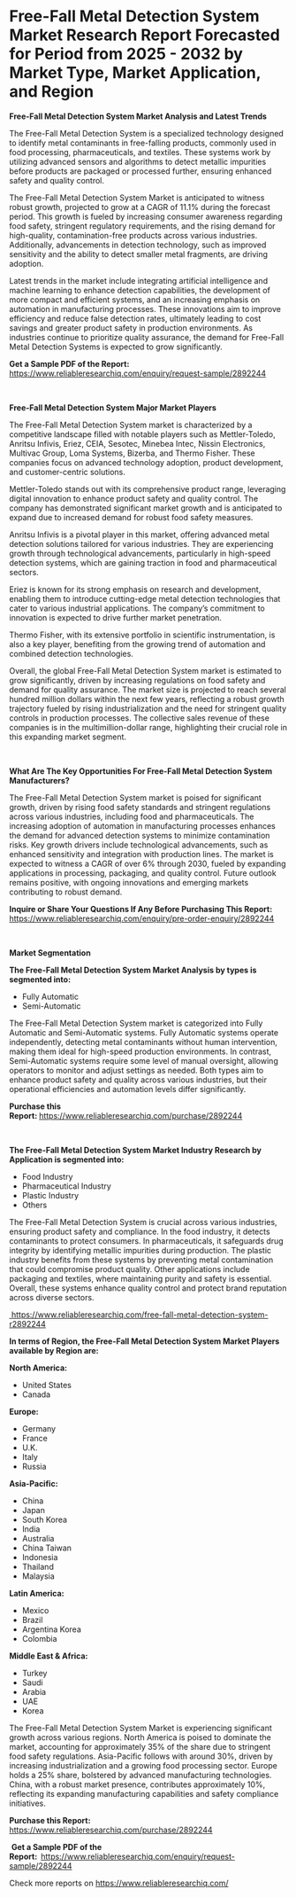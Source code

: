 <p><h1>Free-Fall Metal Detection System Market Research Report Forecasted for Period from 2025 -  2032 by Market Type, Market Application, and Region</h1></p><p><strong>Free-Fall Metal Detection System Market Analysis and Latest Trends</strong></p>
<p><p>The Free-Fall Metal Detection System is a specialized technology designed to identify metal contaminants in free-falling products, commonly used in food processing, pharmaceuticals, and textiles. These systems work by utilizing advanced sensors and algorithms to detect metallic impurities before products are packaged or processed further, ensuring enhanced safety and quality control.</p><p>The Free-Fall Metal Detection System Market is anticipated to witness robust growth, projected to grow at a CAGR of 11.1% during the forecast period. This growth is fueled by increasing consumer awareness regarding food safety, stringent regulatory requirements, and the rising demand for high-quality, contamination-free products across various industries. Additionally, advancements in detection technology, such as improved sensitivity and the ability to detect smaller metal fragments, are driving adoption.</p><p>Latest trends in the market include integrating artificial intelligence and machine learning to enhance detection capabilities, the development of more compact and efficient systems, and an increasing emphasis on automation in manufacturing processes. These innovations aim to improve efficiency and reduce false detection rates, ultimately leading to cost savings and greater product safety in production environments. As industries continue to prioritize quality assurance, the demand for Free-Fall Metal Detection Systems is expected to grow significantly.</p></p>
<p><strong>Get a Sample PDF of the Report:&nbsp;</strong> <a href="https://www.reliableresearchiq.com/enquiry/request-sample/2892244?utm_campaign=3107&utm_medium=2&utm_source=Github&utm_content=ia&utm_term=15032025&utm_id=free-fall-metal-detection-system">https://www.reliableresearchiq.com/enquiry/request-sample/2892244</a></p>
<p>&nbsp;</p>
<p><strong>Free-Fall Metal Detection System Major Market Players</strong></p>
<p><p>The Free-Fall Metal Detection System market is characterized by a competitive landscape filled with notable players such as Mettler-Toledo, Anritsu Infivis, Eriez, CEIA, Sesotec, Minebea Intec, Nissin Electronics, Multivac Group, Loma Systems, Bizerba, and Thermo Fisher. These companies focus on advanced technology adoption, product development, and customer-centric solutions.</p><p>Mettler-Toledo stands out with its comprehensive product range, leveraging digital innovation to enhance product safety and quality control. The company has demonstrated significant market growth and is anticipated to expand due to increased demand for robust food safety measures.</p><p>Anritsu Infivis is a pivotal player in this market, offering advanced metal detection solutions tailored for various industries. They are experiencing growth through technological advancements, particularly in high-speed detection systems, which are gaining traction in food and pharmaceutical sectors.</p><p>Eriez is known for its strong emphasis on research and development, enabling them to introduce cutting-edge metal detection technologies that cater to various industrial applications. The company’s commitment to innovation is expected to drive further market penetration.</p><p>Thermo Fisher, with its extensive portfolio in scientific instrumentation, is also a key player, benefiting from the growing trend of automation and combined detection technologies.</p><p>Overall, the global Free-Fall Metal Detection System market is estimated to grow significantly, driven by increasing regulations on food safety and demand for quality assurance. The market size is projected to reach several hundred million dollars within the next few years, reflecting a robust growth trajectory fueled by rising industrialization and the need for stringent quality controls in production processes. The collective sales revenue of these companies is in the multimillion-dollar range, highlighting their crucial role in this expanding market segment.</p></p>
<p>&nbsp;</p>
<p><strong>What Are The Key Opportunities For Free-Fall Metal Detection System Manufacturers?</strong></p>
<p><p>The Free-Fall Metal Detection System market is poised for significant growth, driven by rising food safety standards and stringent regulations across various industries, including food and pharmaceuticals. The increasing adoption of automation in manufacturing processes enhances the demand for advanced detection systems to minimize contamination risks. Key growth drivers include technological advancements, such as enhanced sensitivity and integration with production lines. The market is expected to witness a CAGR of over 6% through 2030, fueled by expanding applications in processing, packaging, and quality control. Future outlook remains positive, with ongoing innovations and emerging markets contributing to robust demand.</p></p>
<p><strong>Inquire or Share Your Questions If Any Before Purchasing This Report:</strong> <a href="https://www.reliableresearchiq.com/enquiry/pre-order-enquiry/2892244?utm_campaign=3107&utm_medium=2&utm_source=Github&utm_content=ia&utm_term=15032025&utm_id=free-fall-metal-detection-system">https://www.reliableresearchiq.com/enquiry/pre-order-enquiry/2892244</a></p>
<p>&nbsp;</p>
<p><strong>Market Segmentation</strong></p>
<p><strong>The Free-Fall Metal Detection System Market Analysis by types is segmented into:</strong></p>
<p><ul><li>Fully Automatic</li><li>Semi-Automatic</li></ul></p>
<p><p>The Free-Fall Metal Detection System market is categorized into Fully Automatic and Semi-Automatic systems. Fully Automatic systems operate independently, detecting metal contaminants without human intervention, making them ideal for high-speed production environments. In contrast, Semi-Automatic systems require some level of manual oversight, allowing operators to monitor and adjust settings as needed. Both types aim to enhance product safety and quality across various industries, but their operational efficiencies and automation levels differ significantly.</p></p>
<p><strong>Purchase this Report:&nbsp;</strong><a href="https://www.reliableresearchiq.com/purchase/2892244?utm_campaign=3107&utm_medium=2&utm_source=Github&utm_content=ia&utm_term=15032025&utm_id=free-fall-metal-detection-system">https://www.reliableresearchiq.com/purchase/2892244</a></p>
<p>&nbsp;</p>
<p><strong>The Free-Fall Metal Detection System Market Industry Research by Application is segmented into:</strong></p>
<p><ul><li>Food Industry</li><li>Pharmaceutical Industry</li><li>Plastic Industry</li><li>Others</li></ul></p>
<p><p>The Free-Fall Metal Detection System is crucial across various industries, ensuring product safety and compliance. In the food industry, it detects contaminants to protect consumers. In pharmaceuticals, it safeguards drug integrity by identifying metallic impurities during production. The plastic industry benefits from these systems by preventing metal contamination that could compromise product quality. Other applications include packaging and textiles, where maintaining purity and safety is essential. Overall, these systems enhance quality control and protect brand reputation across diverse sectors.</p></p>
<p><a href="https://www.reliableresearchiq.com/free-fall-metal-detection-system-r2892244?utm_campaign=3107&utm_medium=2&utm_source=Github&utm_content=ia&utm_term=15032025&utm_id=free-fall-metal-detection-system">&nbsp;https://www.reliableresearchiq.com/free-fall-metal-detection-system-r2892244</a></p>
<p><strong>In terms of Region, the Free-Fall Metal Detection System Market Players available by Region are:</strong></p>
<p>
    <p> <strong> North America: </strong>
        <ul>
            <li>United States</li>
            <li>Canada</li>
        </ul>
        </p> 
    <p> <strong> Europe: </strong>
        <ul>
            <li>Germany</li>
            <li>France</li>
            <li>U.K.</li>
            <li>Italy</li>
            <li>Russia</li>
        </ul>
        </p> 
    <p> <strong> Asia-Pacific: </strong>
        <ul>
            <li>China</li>
            <li>Japan</li>
            <li>South Korea</li>
            <li>India</li>
            <li>Australia</li>
            <li>China Taiwan</li>
            <li>Indonesia</li>
            <li>Thailand</li>
            <li>Malaysia</li>
        </ul>
        </p> 
    <p> <strong> Latin America: </strong>
        <ul>
            <li>Mexico</li>
            <li>Brazil</li>
            <li>Argentina Korea</li>
            <li>Colombia</li>
        </ul>
        </p> 
    <p> <strong> Middle East & Africa: </strong>
        <ul>
            <li>Turkey</li>
            <li>Saudi</li>
            <li>Arabia</li>
            <li>UAE</li>
            <li>Korea</li>
        </ul>
    </p>
    </p>
<p><p>The Free-Fall Metal Detection System Market is experiencing significant growth across various regions. North America is poised to dominate the market, accounting for approximately 35% of the share due to stringent food safety regulations. Asia-Pacific follows with around 30%, driven by increasing industrialization and a growing food processing sector. Europe holds a 25% share, bolstered by advanced manufacturing technologies. China, with a robust market presence, contributes approximately 10%, reflecting its expanding manufacturing capabilities and safety compliance initiatives.</p></p>
<p><strong>Purchase this Report: </strong><a href="https://www.reliableresearchiq.com/purchase/2892244?utm_campaign=3107&utm_medium=2&utm_source=Github&utm_content=ia&utm_term=15032025&utm_id=free-fall-metal-detection-system">https://www.reliableresearchiq.com/purchase/2892244</a></p>
<p>&nbsp;<strong>Get a Sample PDF of the Report:&nbsp;&nbsp;</strong><a href="https://www.reliableresearchiq.com/enquiry/request-sample/2892244?utm_campaign=3107&utm_medium=2&utm_source=Github&utm_content=ia&utm_term=15032025&utm_id=free-fall-metal-detection-system">https://www.reliableresearchiq.com/enquiry/request-sample/2892244</a></p>
<p><strong></strong></p>
<p>Check more reports on <a href="https://www.reliableresearchiq.com/?utm_campaign=3107&utm_medium=2&utm_source=Github&utm_content=ia&utm_term=15032025&utm_id=free-fall-metal-detection-system">https://www.reliableresearchiq.com/</a></p>